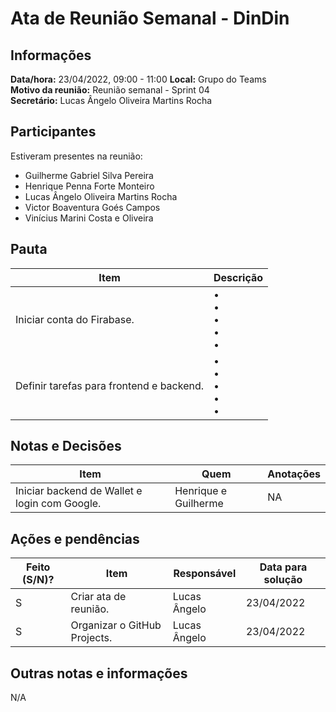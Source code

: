 # Ata de Reunião Semanal - DinDin

## Informações
**Data/hora:** 23/04/2022, 09:00 - 11:00
**Local:** Grupo do Teams  
**Motivo da reunião:** Reunião semanal - Sprint 04  
**Secretário:** Lucas Ângelo Oliveira Martins Rocha

## Participantes
Estiveram presentes na reunião:
- Guilherme Gabriel Silva Pereira
- Henrique Penna Forte Monteiro
- Lucas Ângelo Oliveira Martins Rocha
- Victor Boaventura Goés Campos
- Vinícius Marini Costa e Oliveira

## Pauta

Item | Descrição
---- | ----
Iniciar conta do Firabase. | • <br>• <br>• <br>• <br>• 
Definir tarefas para frontend e backend. | • <br>• <br>• <br>• <br>• 

## Notas e Decisões
Item | Quem | Anotações |
---- | ---- | ---- |
Iniciar backend de Wallet e login com Google. | Henrique e Guilherme  | NA |


## Ações e pendências
| Feito (S/N)? | Item | Responsável | Data para solução |
| ---- | ---- | ---- | ---- |
| S | Criar ata de reunião. | Lucas Ângelo | 23/04/2022 |
| S | Organizar o GitHub Projects. | Lucas Ângelo | 23/04/2022 |

## Outras notas e informações
N/A

